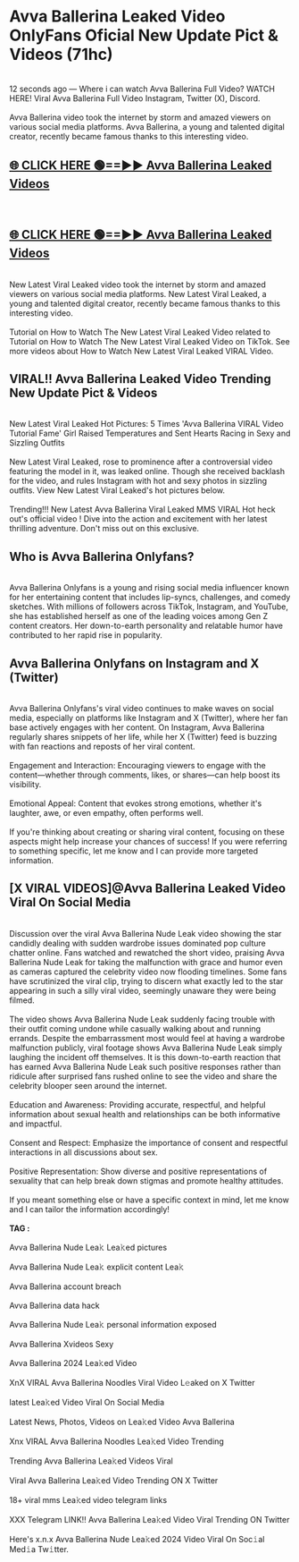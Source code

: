 # Avva Ballerina Leaked Video OnlyFans Oficial New Update Pict & Videos (71hc)
<br>
12 seconds ago — Where i can watch Avva Ballerina Full Video? WATCH HERE! Viral Avva Ballerina Full Video Instagram, Twitter (X), Discord.
<br><br>
Avva Ballerina video took the internet by storm and amazed viewers on various social media platforms. Avva Ballerina, a young and talented digital creator, recently became famous thanks to this interesting video.
<br>
<h2><a href="https://play.trustnlinepharmacy.us?title=Avva_Ballerina">🌐 CLICK HERE 🟢==►► Avva Ballerina Leaked Videos</a></h2>
<br>
<h2><a href="https://play.trustnlinepharmacy.us?title=Avva_Ballerina">🌐 CLICK HERE 🟢==►► Avva Ballerina Leaked Videos</a></h2>
<br>
New Latest Viral Leaked video took the internet by storm and amazed viewers on various social media platforms. New Latest Viral Leaked, a young and talented digital creator, recently became famous thanks to this interesting video.
<br><br>
Tutorial on How to Watch The New Latest Viral Leaked Video related to Tutorial on How to Watch The New Latest Viral Leaked Video on TikTok. See more videos about How to Watch New Latest Viral Leaked VIRAL Video.
<br>
<h2>VIRAL!! Avva Ballerina Leaked Video Trending New Update Pict & Videos</h2>
<br>
New Latest Viral Leaked Hot Pictures: 5 Times 'Avva Ballerina VIRAL Video Tutorial Fame' Girl Raised Temperatures and Sent Hearts Racing in Sexy and Sizzling Outfits
<br><br>
New Latest Viral Leaked, rose to prominence after a controversial video featuring the model in it, was leaked online. Though she received backlash for the video, and rules Instagram with hot and sexy photos in sizzling outfits. View New Latest Viral Leaked's hot pictures below.
<br><br>
Trending!!! New Latest Avva Ballerina Viral Leaked MMS VIRAL Hot heck out's official video ! Dive into the action and excitement with her latest thrilling adventure. Don't miss out on this exclusive.
<br>
<h2>Who is Avva Ballerina Onlyfans?</h2>
<br>
Avva Ballerina Onlyfans is a young and rising social media influencer known for her entertaining content that includes lip-syncs, challenges, and comedy sketches. With millions of followers across TikTok, Instagram, and YouTube, she has established herself as one of the leading voices among Gen Z content creators. Her down-to-earth personality and relatable humor have contributed to her rapid rise in popularity.
<br>
<h2>Avva Ballerina Onlyfans on Instagram and X (Twitter)</h2>
<br>
Avva Ballerina Onlyfans's viral video continues to make waves on social media, especially on platforms like Instagram and X (Twitter), where her fan base actively engages with her content. On Instagram, Avva Ballerina regularly shares snippets of her life, while her X (Twitter) feed is buzzing with fan reactions and reposts of her viral content.
<br><br>
Engagement and Interaction: Encouraging viewers to engage with the content—whether through comments, likes, or shares—can help boost its visibility.
<br><br>
Emotional Appeal: Content that evokes strong emotions, whether it's laughter, awe, or even empathy, often performs well.
<br><br>
If you're thinking about creating or sharing viral content, focusing on these aspects might help increase your chances of success! If you were referring to something specific, let me know and I can provide more targeted information.
<br>
<h2>[X VIRAL VIDEOS]@Avva Ballerina Leaked Video Viral On Social Media</h2>
<br>
Discussion over the viral Avva Ballerina Nude Leak video showing the star candidly dealing with sudden wardrobe issues dominated pop culture chatter online. Fans watched and rewatched the short video, praising Avva Ballerina Nude Leak for taking the malfunction with grace and humor even as cameras captured the celebrity video now flooding timelines. Some fans have scrutinized the viral clip, trying to discern what exactly led to the star appearing in such a silly viral video, seemingly unaware they were being filmed.
<br><br>
The video shows Avva Ballerina Nude Leak suddenly facing trouble with their outfit coming undone while casually walking about and running errands. Despite the embarrassment most would feel at having a wardrobe malfunction publicly, viral footage shows Avva Ballerina Nude Leak simply laughing the incident off themselves. It is this down-to-earth reaction that has earned Avva Ballerina Nude Leak such positive responses rather than ridicule after surprised fans rushed online to see the video and share the celebrity blooper seen around the internet.
<br><br>
Education and Awareness: Providing accurate, respectful, and helpful information about sexual health and relationships can be both informative and impactful.
<br><br>
Consent and Respect: Emphasize the importance of consent and respectful interactions in all discussions about sex.
<br><br>
Positive Representation: Show diverse and positive representations of sexuality that can help break down stigmas and promote healthy attitudes.
<br><br>
If you meant something else or have a specific context in mind, let me know and I can tailor the information accordingly!
<br><br>
<strong>TAG :</strong>
<br><br>
Avva Ballerina Nude Lea𝚔 Lea𝚔ed pictures
<br><br>
Avva Ballerina Nude Lea𝚔 explicit content Lea𝚔
<br><br>
Avva Ballerina account breach
<br><br>
Avva Ballerina data hack
<br><br>
Avva Ballerina Nude Lea𝚔 personal information exposed
<br><br>
Avva Ballerina Xvideos Sexy
<br><br>
Avva Ballerina 2024 Lea𝚔ed Video
<br><br>
XnX VIRAL Avva Ballerina Noodles Viral Video L𝚎aked on X Twitter
<br><br>
latest Lea𝚔ed Video Viral On Social Media
<br><br>
Latest News, Photos, Videos on Lea𝚔ed Video Avva Ballerina
<br><br>
Xnx VIRAL Avva Ballerina Noodles Lea𝚔ed Video Trending
<br><br>
Trending Avva Ballerina Lea𝚔ed Videos Viral
<br><br>
Viral Avva Ballerina Lea𝚔ed Video Trending ON X Twitter
<br><br>
18+ viral mms Lea𝚔ed video telegram links
<br><br>
XXX Telegram LINK!! Avva Ballerina Lea𝚔ed Video Viral Trending ON Twitter
<br><br>
Here's x.n.x Avva Ballerina Nude Lea𝚔ed 2024 Video Viral On Soc𝚒al Med𝚒a Tw𝚒tter.